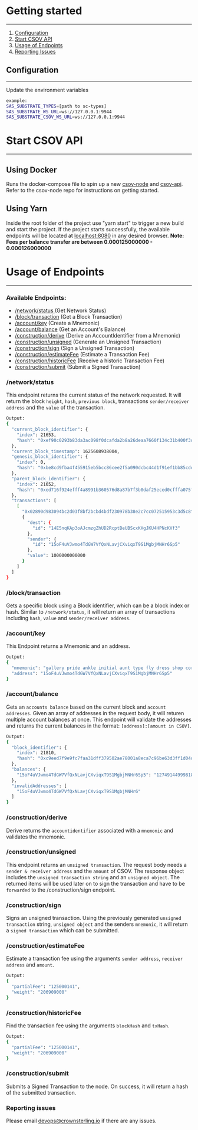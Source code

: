 
# Getting started 
---
1. [Configuration](#configuration)
2. [Start CSOV API](#start-scov-api)
3. [Usage of Endpoints](#usage-of-endpoint)
4. [Reporting Issues](#reporting-issues)

## Configuration 
---
Update the environment variables 
```bash
example: 
SAS_SUBSTRATE_TYPES=[path to sc-types]
SAS_SUBSTRATE_WS_URL=ws://127.0.0.1:9944
SAS_SUBSTRATE_CSOV_WS_URL=ws://127.0.0.1:9944
```

# Start CSOV API
---
## Using Docker
Runs the docker-compose file to spin up a new [csov-node](https://hub.docker.com/repository/docker/crownsterlingllc/csov-node/general) and [csov-api](https://hub.docker.com/repository/docker/crownsterlingllc/csov-api/general).
Refer to the csov-node repo for instructions on getting started.

## Using Yarn
Inside the root folder of the project use "yarn start" to trigger a new build and start the project. If the project starts successfully, the available endpoints will be located at [localhost:8080](http://localhost:8080/) in any desired browser.
**Note:  Fees per balance transfer are between 0.000125000000 - 0.000126000000**

# Usage of Endpoints 
---
### Available Endpoints:
- [/network/status ](#/network/status) (Get Network Status)
- [/block/transaction](#/block/transaction) (Get a Block Transaction)
- [/account/key](#/account/key) (Create a Mnemonic)
- [/account/balance](#/account/balance) (Get an Account's Balance)
- [/construction/derive](#/construction/derive) (Derive an AccountIdentifier from a Mnemonic)
- [/construction/unsigned](#/construction/unsigned) (Generate an Unsigned Transaction)
- [/construction/sign](#/construction/sign) (Sign a Unsigned Transaction)
- [/construction/estimateFee](#/construction/estimateFee) (Estimate a Transaction Fee)
- [/construction/historicFee](#/construction/historicFee) (Receive a historic Transaction Fee)
- [/construction/submit](#/construction/submit) (Submit a Signed Transaction)

### /network/status
This endpoint returns the current status of the network requested. It will return the block `height`, `hash`, `previous block`, transactions `sender/receiver address` and the `value` of the transaction. 
```bash
Output: 
{
  "current_block_identifier": {
    "index": 21653,
    "hash": "0xef90c0293b83da3ac098f0dcafda2b8a26deaa7660f134c31b400f3debd18af1"
  },
  "current_block_timestamp": 1625608938004,
  "genesis_block_identifier": {
    "index": 0,
    "hash": "0xbe8cd9fba4f455915eb5bcc86cee2f5a090dcbc44d1f91ef1bb85cdd9502a053"
  },
  "parent_block_identifier": {
    "index": 21652,
    "hash": "0xed716f924efff4a8991b360576d8a87b7f3b0daf25eced0cfffa075f0c07b0b2"
  },
  "transactions": [
    [
      "0x02890d983094bc2d03f8bf2bcbd4bdf230978b38e2c7cc072515953c3d5c8f1b",
      {
        "dest": {
          "id": "14E5nqKAp3oAJcmzgZhUD2RcptBeUBScxKHgJKU4HPNcKVf3"
        },
        "sender": {
          "id": "15oF4uVJwmo4TdGW7VfQxNLavjCXviqxT9S1MgbjMNHr6Sp5"
        },
        "value": 1000000000000
      }
    ]
  ]
}
```
### /block/transaction
Gets a specific block using a Block identifier, which can be a block index or hash. Similar to  `/network/status`, it will return an array of transactions including `hash`, `value` and `sender/receiver address`. 
### /account/key
This Endpoint returns a Mnemonic and an address. 
```bash
Output: 
{
  "mnemonic": "gallery pride ankle initial aunt type fly dress shop corn relief phrase",
  "address": "15oF4uVJwmo4TdGW7VfQxNLavjCXviqxT9S1MgbjMNHr6Sp5"
}
```
### /account/balance
Gets an `accounts balance` based on the current block and `account addresses`. Given an array of addresses in the request body, it will returen multiple account balances at once. This endpoint will validate the addresses and returns the current balances in the format: `[address]:[amount in CSOV]`.
```bash
Output: 
{
  "block_identifier": {
    "index": 21810,
    "hash": "0xc9eed7f9e9fc7faa31dff379502ae78001a8eca7c96be63d3ff1d04d84f76b4a"
  },
  "balances": {
    "15oF4uVJwmo4TdGW7VfQxNLavjCXviqxT9S1MgbjMNHr6Sp5": "1274914499981841250"
  },
  "invalidAddresses": [
    "15oF4uVJwmo4TdGW7VfQxNLavjCXviqxT9S1MgbjMNHr6"
  ]
}
```
### /construction/derive
Derive returns the `accountidentifier` associated with a `mnemonic` and validates the mnemonic.
### /construction/unsigned 
This endpoint returns an `unsigned transaction`. The request body needs a `sender & receiver address` and the `amount` of CSOV. The response object includes the `unsigned transaction string` and an `unsigned object`. The returned items will be used later on to sign the transaction and have to be `forwarded` to the /construction/sign endpoint. 
### /construction/sign
Signs an unsigned transaction. Using the previously generated `unsigned transaction` string, `unsigned object` and the senders `mnemonic`, it will return a `signed transaction` which can be submitted.

### /construction/estimateFee
Estimate a transaction fee using the arguments `sender address`, `receiver address` and `amount`. 
```bash
Output: 
{
  "partialFee": "125000141",
  "weight": "206909000"
}
```
### /construction/historicFee
Find the transaction fee using the arguments `blockHash` and `txHash`. 
```bash
Output: 
{
  "partialFee": "125000141",
  "weight": "206909000"
}
```

### /construction/submit
Submits a Signed Transaction to the node. On success, it will return a hash of the submitted transaction. 

### Reporting issues
Please email devops@crownsterling.io if there are any issues.